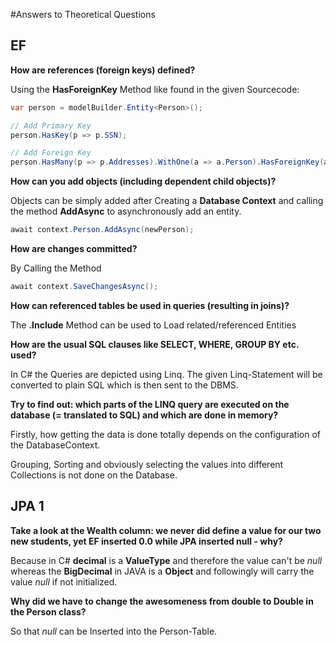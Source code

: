 #Answers to Theoretical Questions

## EF
**How are references (foreign keys) defined?**

Using the **HasForeignKey** Method like found in the given Sourcecode:
```C#
var person = modelBuilder.Entity<Person>();

// Add Primary Key
person.HasKey(p => p.SSN);

// Add Foreign Key
person.HasMany(p => p.Addresses).WithOne(a => a.Person).HasForeignKey(a => a.SSN);
```

**How can you add objects (including dependent child objects)?**

Objects can be simply added after Creating a **Database Context** and calling the method **AddAsync** to asynchronously add an entity.

```C#
await context.Person.AddAsync(newPerson);
```

**How are changes committed?**

By Calling the Method
```C#
await context.SaveChangesAsync();
```
**How can referenced tables be used in queries (resulting in joins)?**

The **.Include** Method can be used to Load related/referenced Entities


**How are the usual SQL clauses like SELECT, WHERE, GROUP BY etc. used?**

In C# the Queries are depicted using Linq. The given Linq-Statement will be converted to plain SQL which is then sent to the DBMS.

**Try to find out: which parts of the LINQ query are executed on the database (= translated to SQL) and which are done in memory?**

Firstly, how getting the data is done totally depends on the configuration of the DatabaseContext.

Grouping, Sorting and obviously selecting the values into different Collections is not done on the Database.

## JPA 1
**Take a look at the Wealth column: we never did define a value for our two new students, yet EF inserted 0.0 while JPA inserted null - why?**

Because in C# **decimal** is a **ValueType** and therefore the value can't be *null* whereas the **BigDecimal** in JAVA is a **Object** and followingly will carry the value *null* if not initialized.

**Why did we have to change the awesomeness from double to Double in the Person class?**

So that *null* can be Inserted into the Person-Table.